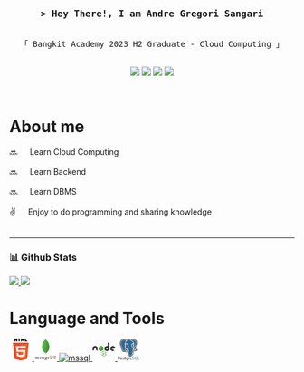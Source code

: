<h3 align="center">
        <samp>&gt; Hey There!, I am
                <b><a>Andre Gregori Sangari</a></b>
        </samp>
</h3>


<p align="center"> 
  <samp>
    <br>
    「 Bangkit Academy 2023 H2 Graduate - Cloud Computing 」
    <br>
    <br>
  </samp>
</p>

<p align="center">
  <a href="https://instagram.com/andre_kiboo" target="_blank"><img src="https://img.shields.io/badge/-Instagram-%23E4405F?style=for-the-badge&logo=instagram&logoColor=white" target="_blank"></a>
 <a href="https://discordapp.com/users/423927130347536384" target="_blank"><img src="https://img.shields.io/badge/Discord-7289DA?style=for-the-badge&logo=discord&logoColor=white" target="_blank"></a>
  <a href = "mailto:andresangari12@gmail.com"><img src="https://img.shields.io/badge/-Gmail-%23333?style=for-the-badge&logo=gmail&logoColor=white" target="_blank"></a>
  <a href="https://www.linkedin.com/in/andregregs/" target="_blank"><img src="https://img.shields.io/badge/-LinkedIn-%230077B5?style=for-the-badge&logo=linkedin&logoColor=white" target="_blank"></a>
  
</p>
<br />

<!-- About Section -->
 # About me
 
<p>
  
 🔜 &emsp; Learn Cloud Computing <br/><br/>
 🔜 &emsp; Learn Backend <br/><br/>
 🔜 &emsp; Learn DBMS <br/><br/>
 ✌️ &emsp; Enjoy to do programming and sharing knowledge <br/><br/>

</p>

----
### 📊 Github Stats
<p align="left">
<a href="https://github.com/hafizcode02">
  <img height="180em" src="https://github-readme-stats-eight-theta.vercel.app/api?username=andregregorisangari&show_icons=true&theme=algolia&include_all_commits=true&count_private=true"/>
  <img height="180em" src="https://github-readme-stats-eight-theta.vercel.app/api/top-langs/?username=andregregorisangari&layout=compact&langs_count=8&theme=algolia"/>
</a>
</p

<!-- Language Section -->
# Language and Tools

<p align="left"> <a href="https://www.w3.org/html/" target="_blank" rel="noreferrer"> <img src="https://raw.githubusercontent.com/devicons/devicon/master/icons/html5/html5-original-wordmark.svg" alt="html5" width="40" height="40"/> </a> <a href="https://www.mongodb.com/" target="_blank" rel="noreferrer"> <img src="https://raw.githubusercontent.com/devicons/devicon/master/icons/mongodb/mongodb-original-wordmark.svg" alt="mongodb" width="40" height="40"/> </a> <a href="https://www.microsoft.com/en-us/sql-server" target="_blank" rel="noreferrer"> <img src="https://www.svgrepo.com/show/303229/microsoft-sql-server-logo.svg" alt="mssql" width="40" height="40"/> </a> <a href="https://nodejs.org" target="_blank" rel="noreferrer"> <img src="https://raw.githubusercontent.com/devicons/devicon/master/icons/nodejs/nodejs-original-wordmark.svg" alt="nodejs" width="40" height="40"/> </a> <a href="https://www.postgresql.org" target="_blank" rel="noreferrer"> <img src="https://raw.githubusercontent.com/devicons/devicon/master/icons/postgresql/postgresql-original-wordmark.svg" alt="postgresql" width="40" height="40"/> </a> </p>
